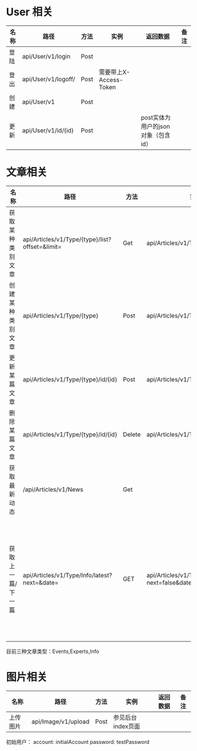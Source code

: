 # User 相关

名称 | 路径 | 方法 | 实例 | 返回数据 | 备注
-- | -- | -- | -- | -- | --|
登陆 | api/User/v1/login | Post |
登出 | api/User/v1/logoff/ | Post | 需要带上X-Access-Token 
创建 | api/User/v1 | Post |
更新 | api/User/v1/id/{id} | Post | | post实体为用户的json对象（包含id）

# 文章相关

名称 | 路径 | 方法 | 实例 | 返回数据 | 备注 
-- | -- | -- | -- | -- | -- |
获取某种类别文章 | api/Articles/v1/Type/{type}/list?offset=&limit= | Get | api/Articles/v1/Type/Info/list | max limit=50 默认limit=10
创建某种类别文章 | api/Articles/v1/Type/{type} | Post | api/Articles/v1/Type/Info |
更新某篇文章 | api/Articles/v1/Type/{type}/id/{id} | Post | api/Articles/v1/Type/Info/id/10
删除某篇文章 | api/Articles/v1/Type/{type}/id/{id} | Delete | api/Articles/v1/Type/Info/id/10
获取最新动态 | /api/Articles/v1/News | Get  | 
获取上一篇/下一篇 | api/Articles/v1/Type/Info/latest?next=&date= |GET|api/Articles/v1/Type/Info/latest?next=false&date=1490671739815 | 若无数据，则返回204，有数据则数据实体+200 next为true或者false，date为时间戳

目前三种文章类型：Events,Experts,Info

# 图片相关
名称 | 路径 | 方法 | 实例 | 返回数据 | 备注
-- | -- | -- | -- | -- | -- |
上传图片 | api/Image/v1/upload | Post | 参见后台index页面


初始用户：
account: initialAccount
password: testPassword

